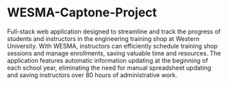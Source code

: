 # WESMA-Captone-Project
 Full-stack web application designed to streamline and track the progress of students and instructors in the engineering training shop at Western University. With WESMA, instructors can efficiently schedule training shop sessions and manage enrollments, saving valuable time and resources. The application features automatic information updating at the beginning of each school year, eliminating the need for manual spreadsheet updating and saving instructors over 80 hours of administrative work.
